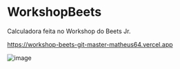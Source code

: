 # WorkshopBeets
Calculadora feita no Workshop do Beets Jr.

https://workshop-beets-git-master-matheus64.vercel.app

![image](https://user-images.githubusercontent.com/70599148/157879397-bc523c90-4bb5-49f8-950b-fc83fbbdadf2.png)
